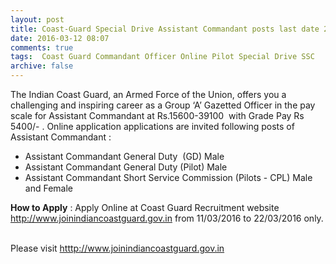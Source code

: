 ```yaml
---
layout: post
title: Coast-Guard Special Drive Assistant Commandant posts last date 22nd March-2016   
date: 2016-03-12 08:07
comments: true
tags:  Coast Guard Commandant Officer Online Pilot Special Drive SSC 
archive: false
---
```

The Indian Coast Guard, an Armed Force of the Union, offers you a challenging and inspiring career as a Group ‘A’ Gazetted Officer in the pay scale for Assistant Commandant at Rs.15600-39100  with Grade Pay Rs 5400/- . Online application applications are invited following posts of Assistant Commandant :

- Assistant Commandant General Duty  (GD) Male
- Assistant Commandant General Duty (Pilot) Male
- Assistant Commandant Short Service Commission (Pilots - CPL) Male and Female  


**How to Apply** : Apply Online at Coast Guard Recruitment website <http://www.joinindiancoastguard.gov.in> from 11/03/2016 to 22/03/2016 only.  

Please visit <htttp://www.joinindiancoastguard.gov.in>